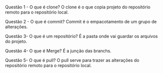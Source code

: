 
Questão 1 - O que é clone?
O clone é o que copia projeto do repositório remoto para o repositório local.

Questão 2 - O que é commit?
Commit é o empacotamento de um grupo de alterações.

Questão 3- O que é um repositório?
É a pasta onde vai guardar os arquivos do projeto.

Questão 4- O que é Merge?
É a junção das branchs.

Questão 5- O que é pull?
O pull serve para trazer as alterações do repositório remoto para o repositório local.